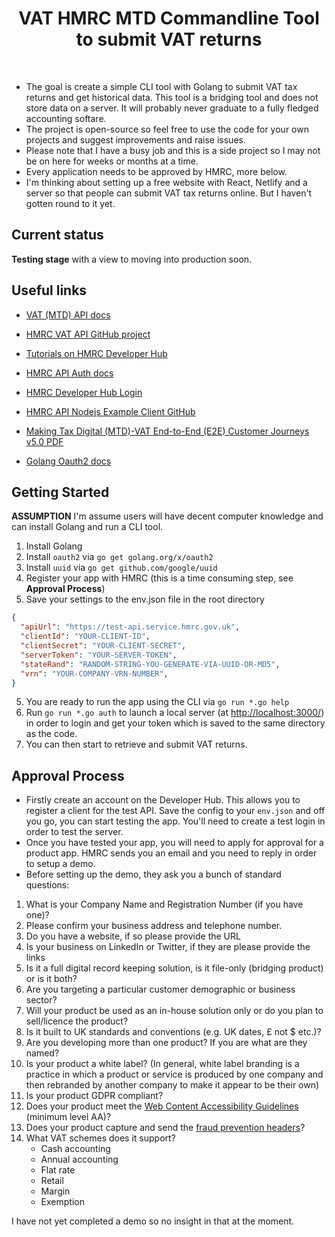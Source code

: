 <h1 align="center"><strong>VAT HMRC MTD Commandline Tool to submit VAT returns</strong></h1>

<br />

- The goal is create a simple CLI tool with Golang to submit VAT tax returns and get historical data. This tool is a bridging tool and does not store data on a server. It will probably never graduate to a fully fledged accounting softare.
- The project is open-source so feel free to use the code for your own projects and suggest improvements and raise issues.
- Please note that I have a busy job and this is a side project so I may not be on here for weeks or months at a time.
- Every application needs to be approved by HMRC, more below.
- I'm thinking about setting up a free website with React, Netlify and a server so that people can submit VAT tax returns online. But I haven't gotten round to it yet.

## Current status

**Testing stage** with a view to moving into production soon.

## Useful links

 - [VAT (MTD) API docs](https://developer.service.hmrc.gov.uk/api-documentation/docs/api/service/vat-api/1.0)
 - [HMRC VAT API GitHub project](https://github.com/hmrc/vat-api)
 - [Tutorials on HMRC Developer Hub](https://developer.service.hmrc.gov.uk/api-documentation/docs/tutorials)
 - [HMRC API Auth docs](https://developer.service.hmrc.gov.uk/api-documentation/docs/authorisation)
 - [HMRC Developer Hub Login](https://developer.service.hmrc.gov.uk/developer/login)
 - [HMRC API Nodejs Example Client GitHub](https://github.com/hmrc/api-example-nodejs-client)
 - [Making Tax Digital (MTD)-VAT End-to-End (E2E) Customer Journeys v5.0 PDF](https://developer.service.hmrc.gov.uk/api-documentation/assets/content/documentation/f66c79c2c4fc2f0cf27c158b2411a1b2-MTD-VAT%20End-to-End%20(E2E)%20Customer%20Journeys.pdf)

 - [Golang Oauth2 docs](https://godoc.org/golang.org/x/oauth2)

## Getting Started

**ASSUMPTION** I'm assume users will have decent computer knowledge and can install Golang and run a CLI tool.

1. Install Golang
2. Install `oauth2` via `go get golang.org/x/oauth2`
2. Install `uuid` via `go get github.com/google/uuid`
3. Register your app with HMRC (this is a time consuming step, see **Approval Process**)
4. Save your settings to the env.json file in the root directory
```json
{
  "apiUrl": "https://test-api.service.hmrc.gov.uk",
  "clientId": "YOUR-CLIENT-ID",
  "clientSecret": "YOUR-CLIENT-SECRET",
  "serverToken": "YOUR-SERVER-TOKEN",
  "stateRand": "RANDOM-STRING-YOU-GENERATE-VIA-UUID-OR-MD5",
  "vrn": "YOUR-COMPANY-VRN-NUMBER",
}
```
5. You are ready to run the app using the CLI via `go run *.go help`
6. Run `go run *.go auth` to launch a local server (at [http://localhost:3000/](http://localhost:3000/)) in order to login and get your token which is saved to the same directory as the code.
7. You can then start to retrieve and submit VAT returns.

## Approval Process

- Firstly create an account on the Developer Hub. This allows you to register a client for the test API. Save the config to your `env.json` and off you go, you can start testing the app. You'll need to create a test login in order to test the server.
- Once you have tested your app, you will need to apply for approval for a product app. HMRC sends you an email and you need to reply in order to setup a demo.
- Before setting up the demo, they ask you a bunch of standard questions:

1. What is your Company Name and Registration Number (if you have one)?
2. Please confirm your business address and telephone number.
3. Do you have a website, if so please provide the URL
4. Is your business on LinkedIn or Twitter, if they are please provide the links
5. Is it a full digital record keeping solution, is it file-only (bridging product) or is it both?
6. Are you targeting a particular customer demographic or business sector?
7. Will your product be used as an in-house solution only or do you plan to sell/licence the product?
8. Is it built to UK standards and conventions (e.g. UK dates, £ not $ etc.)?
9. Are you developing more than one product? If you are what are they named?
10. Is your product a white label? (In general, white label branding is a practice in which a product or service is produced by one company and then rebranded by another company to make it appear to be their own)
11. Is your product GDPR compliant?
12. Does your product meet the [Web Content Accessibility Guidelines](https://www.w3.org/TR/WCAG21/) (minimum level AA)?
13. Does your product capture and send the [fraud prevention headers](https://developer.service.hmrc.gov.uk/api-documentation/docs/fraud-prevention)? 
14. What VAT schemes does it support?
    - Cash accounting
    - Annual accounting
    - Flat rate
    - Retail     
    - Margin      
    - Exemption
 
I have not yet completed a demo so no insight in that at the moment.
